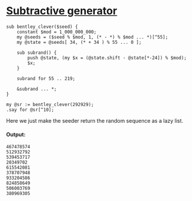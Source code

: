 [1]: http://rosettacode.org/wiki/Subtractive_generator

# [Subtractive generator][1]

```perl6
sub bentley_clever($seed) {
    constant $mod = 1_000_000_000;
    my @seeds = ($seed % $mod, 1, (* - *) % $mod ... *)[^55];
    my @state = @seeds[ 34, (* + 34 ) % 55 ... 0 ];
 
    sub subrand() {
        push @state, (my $x = (@state.shift - @state[*-24]) % $mod);
        $x;
    }
 
    subrand for 55 .. 219;
 
    &subrand ... *;
}
 
my @sr := bentley_clever(292929);
.say for @sr[^10];
```


Here we just make the seeder return the random sequence as a lazy list.


#### Output:
```
467478574
512932792
539453717
20349702
615542081
378707948
933204586
824858649
506003769
380969305
```